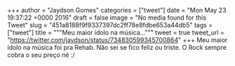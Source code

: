 
+++
author = "Jaydson Gomes"
categories = ["tweet"]
date = "Mon May 23 19:37:22 +0000 2016"
draft = false
image = "No media found for this Tweet"
slug = "451a8188f9f9337397dc2ff78e8fdbe653a44db5"
tags = ["tweet"]
title = """Meu maior ídolo na música..."""
tweet = true
tweet_url = "https://twitter.com/jaydson/status/734830599345700864"
+++
Meu maior ídolo na música foi pra Rehab. Não sei se fico feliz ou triste. O Rock sempre cobra o seu preço né :/
